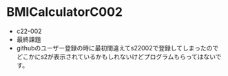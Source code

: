 # BMICalculatorC002
- c22-002
- 最終課題
- githubのユーザー登録の時に最初間違えてs22002で登録してしまったのでどこかにs2が表示されているかもしれないけどプログラムもらってはないです。
